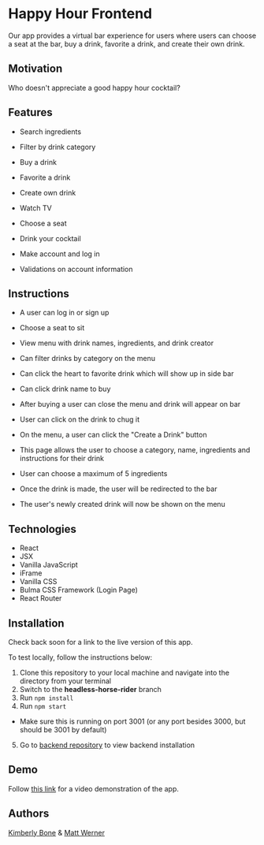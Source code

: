 # Happy Hour Frontend

Our app provides a virtual bar experience for users where users can choose a seat at the bar, buy a drink, favorite a drink, and create their own drink.

## Motivation

Who doesn't appreciate a good happy hour cocktail?

## Features

- Search ingredients

- Filter by drink category

- Buy a drink

- Favorite a drink

- Create own drink

- Watch TV

- Choose a seat

- Drink your cocktail

- Make account and log in

- Validations on account information

## Instructions

- A user can log in or sign up

- Choose a seat to sit

- View menu with drink names, ingredients, and drink creator

- Can filter drinks by category on the menu

- Can click the heart to favorite drink which will show up in side bar

- Can click drink name to buy

- After buying a user can close the menu and drink will appear on bar

- User can click on the drink to chug it

- On the menu, a user can click the "Create a Drink" button

- This page allows the user to choose a category, name, ingredients and instructions for their drink

- User can choose a maximum of 5 ingredients

- Once the drink is made, the user will be redirected to the bar

- The user's newly created drink will now be shown on the menu

## Technologies
- React
- JSX
- Vanilla JavaScript
- iFrame
- Vanilla CSS
- Bulma CSS Framework (Login Page)
- React Router

## Installation

Check back soon for a link to the live version of this app.

To test locally, follow the instructions below:

1. Clone this repository to your local machine and navigate into the directory from your terminal
2. Switch to the **headless-horse-rider** branch
3. Run `npm install`
4. Run `npm start`
  - Make sure this is running on port 3001 (or any port besides 3000, but should be 3001 by default)
5. Go to [backend repository](https://github.com/mrwerner392/happy-hour-backend) to view backend installation

## Demo

Follow [this link](https://www.youtube.com/watch?v=wpUKh5bZr2U) for a video demonstration of the app.

## Authors
[Kimberly Bone](https://github.com/kimberlybone) & [Matt Werner](https://github.com/mrwerner392)

